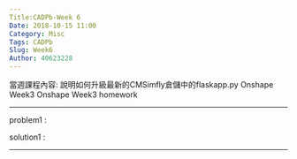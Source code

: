 ```yaml
---
Title:CADPb-Week 6
Date: 2018-10-15 11:00
Category: Misc
Tags: CADPb
Slug: Week6
Author: 40623228
---
```


當週課程內容:
說明如何升級最新的CMSimfly倉儲中的flaskapp.py
Onshape Week3
Onshape Week3  homework
<!-- PELICAN_END_SUMMARY -->


----
problem1 : 

solution1 : 

----





